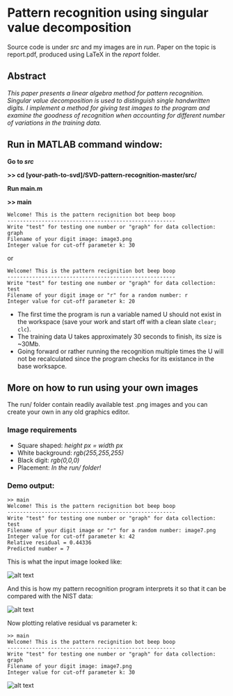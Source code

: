 # Pattern recognition using singular value decomposition

Source code is under *src* and my images are in *run*. Paper on the topic is report.pdf, produced using LaTeX in the *report* folder.

## Abstract

*This paper presents a linear algebra method for pattern recognition.
Singular value decomposition is used to distinguish single handwritten
digits. I implement a method for giving test images to the program and
examine the goodness of recognition when accounting for different number
of variations in the training data.*

## Run in MATLAB command window: 
**Go to *src***

**>> cd [your-path-to-svd]/SVD-pattern-recognition-master/src/**

**Run main.m**

**>> main**
```
Welcome! This is the pattern recignition bot beep boop
------------------------------------------------------
Write "test" for testing one number or "graph" for data collection: graph
Filename of your digit image: image3.png
Integer value for cut-off parameter k: 30
```
or
```
Welcome! This is the pattern recignition bot beep boop
------------------------------------------------------
Write "test" for testing one number or "graph" for data collection: test
Filename of your digit image or "r" for a random number: r
Integer value for cut-off parameter k: 20
```
- The first time the program is run a variable named U should not exist in the workspace (save your work and start off with a clean slate `clear; clc`). 
- The training data U takes approximately 30 seconds to finish, its size is ~30Mb.
- Going forward or rather running the recognition multiple times the U will not be recalculated since the program checks for its existance in the base worksapce.

## More on how to run using your own images
The run/ folder contain readily available test .png images and you can create your own in any old graphics editor.

### Image requirements
- Square shaped: *height px = width px*
- White background: *rgb(255,255,255)*
- Black digit: *rgb(0,0,0)*
- Placement: *In the run/ folder!*

### Demo output:
```
>> main
Welcome! This is the pattern recignition bot beep boop
------------------------------------------------------
Write "test" for testing one number or "graph" for data collection: test
Filename of your digit image or "r" for a random number: image7.png
Integer value for cut-off parameter k: 42
Relative residual = 0.44336
Predicted number = 7
```
This is what the input image looked like:

![alt text](https://raw.githubusercontent.com/hd4niel/SVD-pattern-recognition/master/run/image7.png "Input digit 7")

And this is how my pattern recognition program interprets it so that it can be compared with the NIST data:

![alt text](https://raw.githubusercontent.com/hd4niel/SVD-pattern-recognition/master/run/output7.png "Interpreted digit 7")

Now plotting relative residual vs parameter k:
```
>> main
Welcome! This is the pattern recignition bot beep boop
------------------------------------------------------
Write "test" for testing one number or "graph" for data collection: graph
Filename of your digit image: image7.png
Integer value for cut-off parameter k: 30
```

![alt text](https://raw.githubusercontent.com/hd4niel/SVD-pattern-recognition/master/run/image7graph.png "Graph of relative residuals for image7.png")

